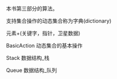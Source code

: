 本书第三部分的算法。

支持集合操作的动态集合称为字典(dictionary)

元素+(关键字，指针，卫星数据)

BasicAction 动态集合的基本操作

Stack 数据结构_栈

Queue 数据结构_队列
